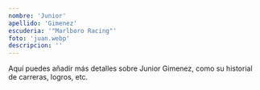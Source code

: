 ```yaml
---
nombre: 'Junior'
apellido: 'Gimenez'
escuderia: '"Marlboro Racing"'
foto: 'juan.webp'
descripcion: ''
---
```


Aquí puedes añadir más detalles sobre Junior Gimenez, como su historial de carreras, logros, etc.
